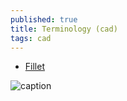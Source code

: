 ```yaml
---
published: true
title: Terminology (cad)
tags: cad
---
```

- [Fillet](https://cad.onshape.com/help/Content/fillet.htm?tocpath=Part%20Studios%7CFeature%20Tools%7C_____7)

![caption](https://cad.onshape.com/help/Content/Resources/Images/icons/fillet-feature-iconLG.png) 



